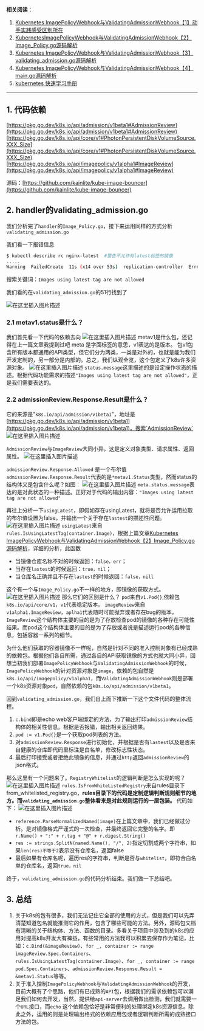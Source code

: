 


**相关阅读**：

 1. [Kubernetes ImagePolicyWebhook与ValidatingAdmissionWebhook【1】动手实践感受区别所在](https://ghostwritten.blog.csdn.net/article/details/119712220)
 2. [KubernetesImagePolicyWebhook与ValidatingAdmissionWebhook【2】Image_Policy.go源码解析](https://ghostwritten.blog.csdn.net/article/details/119811128)
 3. [Kubernetes ImagePolicyWebhook与ValidatingAdmissionWebhook【3】validating_admission.go源码解析](https://ghostwritten.blog.csdn.net/article/details/119979444)
 4. [Kubernetes ImagePolicyWebhook与ValidatingAdmissionWebhook【4】main.go源码解析](https://ghostwritten.blog.csdn.net/article/details/119978143)
 5. [kubernetes 快速学习手册](https://ghostwritten.blog.csdn.net/article/details/108562082)

-----------

## 1. 代码依赖
[https://pkg.go.dev/k8s.io/api/admission/v1beta1#AdmissionReview](https://pkg.go.dev/k8s.io/api/admission/v1beta1#AdmissionReview)
[https://pkg.go.dev/k8s.io/api/core/v1#PhotonPersistentDiskVolumeSource.XXX_Size](https://pkg.go.dev/k8s.io/api/core/v1#PhotonPersistentDiskVolumeSource.XXX_Size)
[https://pkg.go.dev/k8s.io/api/imagepolicy/v1alpha1#ImageReview](https://pkg.go.dev/k8s.io/api/imagepolicy/v1alpha1#ImageReview)

源码：[https://github.com/kainlite/kube-image-bouncer](https://github.com/kainlite/kube-image-bouncer)

## 2. handler的validating_admission.go
我们分析完了`handler`的`Image_Policy.go`，接下来运用同样的方式分析`validating_admission.go`

我们看一下报错信息

```bash
$ kubectl describe rc nginx-latest  #警告不允许有latest标签的镜像
.....
Warning  FailedCreate  11s (x14 over 53s)  replication-controller  Error creating: admission webhook "image-bouncer-webhook.default.svc" denied the request: Images using latest tag are not allowed
```
搜索关键词：`Images using latest tag are not allowed`

我们看的在`validating_admission.go`的51行找到了



![在这里插入图片描述](https://i-blog.csdnimg.cn/blog_migrate/e1dfd16fdf5537c25e20cd564e1e35b3.png)
### 2.1 metav1.status是什么？


我们首先看一下代码的依赖去向
![在这里插入图片描述](https://i-blog.csdnimg.cn/blog_migrate/f0bbe8842141bbc808baaf69235e84b5.png)
metav1是什么包，还记得在上一篇文章我提到过吧
meta 是字面标签的意思，v1表达的是版本。
包v1包含所有版本都通用的API类型，但它们分为两类，一类是对外的，也就是能为我们开发定制的，另一部分是内部的。总之，我们纵观全览，这个包定义了k8s许多资源对象。
![在这里插入图片描述](https://i-blog.csdnimg.cn/blog_migrate/e4b9f166b90faa3ae6345c0eb56e050f.png)
`status.message`这里描述的是设定操作状态的描述。根据代码功能需求的描述`"Images using latest tag are not allowed"`，正是我们需要表达的。

### 2.2 admissionReview.Response.Result是什么？
它的来源是"`k8s.io/api/admission/v1beta1`"，地址是[https://pkg.go.dev/k8s.io/api/admission/v1beta1](https://pkg.go.dev/k8s.io/api/admission/v1beta1)，搜索`AdmissionReview`
![在这里插入图片描述](https://i-blog.csdnimg.cn/blog_migrate/4d0e0fde306b7e25d34aaf1eece3fb68.png)

`AdmissionReview`与`ImageReview`大同小异，这是定义对象类型、请求属性、返回属性。
![在这里插入图片描述](https://i-blog.csdnimg.cn/blog_migrate/3a5fe6c622068df0abd988f861b5184b.png)

`admissionReview.Response.Allowed` 是一个布尔值
`admissionReview.Response.Result`代表的是`*metav1.Status`类型，然而status的结构体又是包含什么呢？如图：
![在这里插入图片描述](https://i-blog.csdnimg.cn/blog_migrate/aa7996cfc96960737c7934108836ff51.png)
`meta.status.message`表达的是对此状态的一种描述。正好对于代码的输出内容：`"Images using latest tag are not allowed"`

再往上分析一下`usingLatest`，即假如存在usingLatest，就将是否允许运用拉取的布尔值设置为false，并输出一个关于存在`lastest`的描述性问题。
![在这里插入图片描述](https://i-blog.csdnimg.cn/blog_migrate/8368c20adcb813be014d042c45b71fb8.png)
`usingLatest`来自`rules.IsUsingLatestTag(container.Image)`，根据上篇文章[Kubernetes ImagePolicyWebhook与ValidatingAdmissionWebhook【2】Image_Policy.go源码解析](https://blog.csdn.net/xixihahalelehehe/article/details/119811128?spm=1001.2014.3001.5501)，详细的分析，此函数

 - 当镜像仓库名称不对的时候返回：`false，err`；
 - 当存在`lastest`的时候返回：`true，nil`；
 - 当仓库名正确并且不存在`lastest`的时候返回：`false，nill`

这个有一个与`Image_Policy.go`不一样的地方，即镜像的获取方式。
![在这里插入图片描述](https://i-blog.csdnimg.cn/blog_migrate/33df46873cb2e27a424d4e9130e2e8e6.png)
那么它们的区别是什么？
`pod`来自`v1.Pod{}`,依赖包`k8s.io/api/core/v1`，`v1`代表稳定版本。
`imageReview`来自`v1alpha1.ImageReview`，`aplha1`代表随时可能抛弃或者存在bug的版本，`ImageReview`这个结构体主要的目的是为了存放检查pod的镜像的各种存在可能性结果。而pod这个结构体主要的目的是为了存放或者说是描述运行pod的各种信息，包括容器一系列的细节。

为什么他们获取的容器镜像不一样呢，自然是针对不同的准入控制对象有已经成熟的依赖包。根据他们各自所需，通过各自的API获取镜像的方式也就大同小异，回想当初我们部署`ImagePolicyWebhook`与`ValidatingAdmissionWebhook`的时候，`ImagePolicyWebhook`的针对资源对象是`image`，依赖的包自然是`k8s.io/api/imagepolicy/v1alpha1`，而`ValidatingAdmissionWebhook`则是部署一个k8s资源对象`pod`，自然依赖的包`k8s.io/api/admission/v1beta1`。


回到`validating_admission.go`，我们自上而下推断一下这个文件代码的整体流程。

 1. `c.bind`即是echo  web客户端绑定的方法，为了输出打印`admissionReview`结构体的相关性信息。根据是否报错，输出相关返回结果。
 2. `pod := v1.Pod{}`是一个获取pod列表的方法。
 3. 对`admissionReview.Response`进行初始化，并根据是否有`lastest`以及是否来自健康的仓库即代码里标注是白名单，修改标志性状态。
 4. 最后打印接受或者拒绝此镜像的信息，并通过`http`返回`admissionReview`的json格式。

那么这里有一个问题来了。`RegistryWhitelist`的逻辑判断是怎么实现的呢？
![在这里插入图片描述](https://i-blog.csdnimg.cn/blog_migrate/0d5ac4b9dd80d7bdf91674c681f30ec2.png)
`rules.IsFromWhiteListedRegistry`来自rules目录下from_whitelisted_registry.go，**rules目录下的代码是定制逻辑判断规则细节的地方。而`validating_admission.go`整体看来是对此规则运行的一层包装。**
代码如下：
![在这里插入图片描述](https://i-blog.csdnimg.cn/blog_migrate/dc715d1cab21128d992a8e0a040f59b8.png)

 - `reference.ParseNormalizedNamed(image)`在上篇文章中，我们已经做过分析。是对镜像格式严谨式的一次检查，并最终返回它完整的名字。即 `r.Name() + ":" + r.tag + "@" + r.digest.String()`
 - `res := strings.SplitN(named.Name(), "/", 2)`指定切割成两个字符串，如果`len(res)不等于2`表示没有仓库名，返回false
 - 最后如果有仓库名呢，遍历res的字符串，判断是否与`whitelist`，即符合白名单的仓库名，返回`true，nil`


终于，`validating_admission.go`的代码分析结束。我们做一下总结吧。
## 3. 总结
1. 关于k8s的包有很多，我们无法记住它全部的使用的方式，但是我们可以先弄清楚知道包名就能推测它的作用，包含了哪些可能的方法。另外，源码包文档有清晰的关于结构体、方法、函数的目录。多看关于项目中涉及到的k8s的应用对提高k8s开发大有裨益，有些常用的方法我可以积累去保存作为笔记，比如：`c.Bind(&imageReview)`、`for _, container := range imageReview.Spec.Containers`、`rules.IsUsingLatestTag(container.Image)`、`for _, container := range pod.Spec.Containers`、`admissionReview.Response.Result = &metav1.Status`等等。
2. 关于准入控制`ImagePolicyWebhook`与`ValidatingAdmissionWebhook`的开发，目前大概有了个思路，他们有已成熟的`API`包，根据我们的需求依赖包可以满足我们如何去开发，当然，提供给`api-server`去调用做出检测，我们就需要一个`URL`接口，而`echo` 这个依赖包恰好是非常便利的处理绑定k8s资源信息。除此之外，运用的则是处理输出格式的依赖应用包或者逻辑判断所需的成熟接口方法的包。


